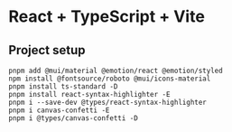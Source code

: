 # React + TypeScript + Vite

## Project setup

    pnpm add @mui/material @emotion/react @emotion/styled
    npm install @fontsource/roboto @mui/icons-material
    pnpm install ts-standard -D
    pnpm install react-syntax-highlighter -E
    pnpm i --save-dev @types/react-syntax-highlighter
    pnpm i canvas-confetti -E
    pnpm i @types/canvas-confetti -D
